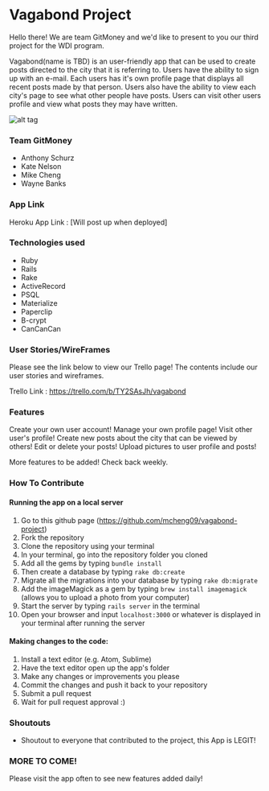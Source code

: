 # Vagabond Project
Hello there! We are team GitMoney and we'd like to present to you our third project for the WDI program.

Vagabond(name is TBD) is an user-friendly app that can be used to create posts directed to the city that it is referring to. Users have the ability to sign up with an e-mail. Each users has it's own profile page that displays all recent posts made by that person. Users also have the ability to view each city's page to see what other people have posts. Users can visit other users profile and view what posts they may have written.

![alt tag](https://s31.postimg.org/3po70xkiz/Screen_Shot_2016_06_24_at_9_30_08_AM.png)

### Team GitMoney

- Anthony Schurz
- Kate Nelson
- Mike Cheng
- Wayne Banks

### App Link

Heroku App Link : [Will post up when deployed]

### Technologies used

- Ruby
- Rails
- Rake
- ActiveRecord
- PSQL
- Materialize
- Paperclip
- B-crypt
- CanCanCan

### User Stories/WireFrames

Please see the link below to view our Trello page! The contents include our user stories and wireframes.

Trello Link : https://trello.com/b/TY2SAsJh/vagabond

### Features

Create your own user account!
Manage your own profile page!
Visit other user's profile!
Create new posts about the city that can be viewed by others!
Edit or delete your posts!
Upload pictures to user profile and posts!

More features to be added! Check back weekly.

### How To Contribute

#### Running the app on a local server

1. Go to this github page (https://github.com/mcheng09/vagabond-project)
2. Fork the repository
3. Clone the repository using your terminal
4. In your terminal, go into the repository folder you cloned
5. Add all the gems by typing `bundle install`
6. Then create a database by typing `rake db:create`
7. Migrate all the migrations into your database by typing `rake db:migrate`
8. Add the imageMagick as a gem by typing `brew install imagemagick` (allows you to upload a photo from your computer)
9. Start the server by typing `rails server` in the terminal
10. Open your browser and input `localhost:3000` or whatever is displayed in your terminal after running the server

#### Making changes to the code:

1. Install a text editor (e.g. Atom, Sublime)
2. Have the text editor open up the app's folder
3. Make any changes or improvements you please
4. Commit the changes and push it back to your repository
5. Submit a pull request
6. Wait for pull request approval :)

### Shoutouts

- Shoutout to everyone that contributed to the project, this App is LEGIT!

### MORE TO COME!

Please visit the app often to see new features added daily!
